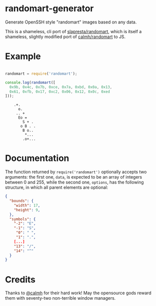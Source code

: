 randomart-generator
====

Generate OpenSSH style "randomart" images based on any data.

This is a shameless, cli port of [slapresta/randomart](https://github.com/slapresta/randomart), which is itself a shameless, slightly modified port of [calmh/randomart](https://github.com/calmh/randomart) to JS.

Example
====

```javascript

randomart = require('randomart');

console.log(randomart([
  0x9b, 0x4c, 0x7b, 0xce, 0x7a, 0xbd, 0x0a, 0x13,
  0x61, 0xfb, 0x17, 0xc2, 0x06, 0x12, 0x0c, 0xed
]));
```

```
    .+.
      o.
     .. +
      Eo =
        S + .
       o B . .
        B o..
         *...
        .o+...
```

Documentation
====

The function returned by `require('randomart')` optionally accepts two arguments: the first one, `data`, is expected to be an array of integers between 0 and 255, while the second one, `options`, has the following structure, in which all parent elements are optional:

```json
{
  "bounds": {
    "width": 17,
    "height": 9,
  },
  "symbols": {
    "-2": "E",
    "-1": "S",
     "0": " ",
     "1": ".",
    [...]
    "13": "/",
    "14": "^"
  }
}
```

Credits
====

Thanks to [@calmh](https://github.com/calmh) for their hard work! May the opensource gods reward them with seventy-two non-terrible window managers.
